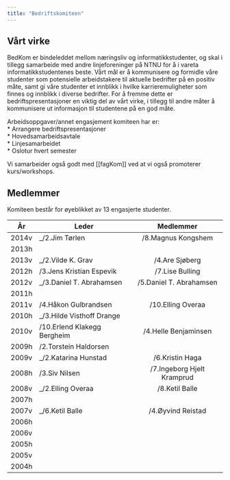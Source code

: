 ```yaml
---
title: "Bedriftskomiteen"
---
```


Vårt virke
----------

BedKom er bindeleddet mellom næringsliv og informatikkstudenter, og skal
i tillegg samarbeide med andre linjeforeninger på NTNU for å i vareta
informatikkstudentenes beste. Vårt mål er å kommunisere og formidle våre
studenter som potensielle arbeidstakere til aktuelle bedrifter på en
positiv måte, samt gi våre studenter et innblikk i hvilke
karrieremuligheter som finnes og innblikk i diverse bedrifter. For å
fremme dette er bedriftspresentasjoner en viktig del av vårt virke, i
tillegg til andre måter å kommunisere ut informasjon til studentene på
en god måte.

Arbeidsoppgaver/annet engasjement komiteen har er:  
\* Arrangere bedriftspresentasjoner  
\* Hovedsamarbeidsavtale  
\* Linjesamarbeidet  
\* Oslotur hvert semester

Vi samarbeider også godt med [[fagKom]] ved at vi også promoterer
kurs/workshops.

Medlemmer
---------

Komiteen består for øyeblikket av 13 engasjerte studenter.

|År|Leder|       Medlemmer    |
|---|---|     :----:   |
|2014v|_/2.Jim Tørlen|/8.Magnus Kongshem|/6.Vilde Kristine Grav|/6.Per Øyvind Kanestrøm|/4.Fredrik B. Tørnvall|/4.Jim Tørlen|/4.Even Lislebø|/2.Emil Golmen|/2.Kamilla Tellefsen|/2.Kasper Rynning-Tønnesen|/2.Kristian Svoren|/2.Kathrine Løfqvist|/2.Lasse Drevland|/2.Oscar Conrad|
|2013h|
|2013v|_/2.Vilde K. Grav|/4.Are Sjøberg|/2.Håkon Gulbrandsen|/2.Ada Jordal|
|2012h|/3.Jens Kristian Espevik|/7.Lise Bulling|/1.Markus Slemdal Andersen|/1.Anders Smedegaard Pedersen|
|2012v|_/3.Daniel T. Abrahamsen|/5.Daniel T. Abrahamsen|/4.Haakon Sønsteby|/8.Hilde Visthoff Drange|/6.René Olavi Räisänen|/2.Hanne Oustad|/2.Magnus Berg Gjermstad|
|2011h|
|2011v|/4.Håkon Gulbrandsen|/10.Elling Overaa|/3.Ada Jordal|/9.Katarina Hunstad|
|2010h|_/3.Hilde Visthoff Drange|
|2010v|/10.Erlend Klakegg Bergheim|/4.Helle Benjaminsen|
|2009h|/2.Torstein Haldorsen|
|2009v|_/2.Katarina Hunstad|/6.Kristin Haga|/8.Dagur Valberg Johansson|/8.Kenneth Devik|
|2008h|/3.Siv Nilsen|/7.Ingeborg Hjelt Kramprud|
|2008v|_/2.Elling Overaa|/8.Ketil Balle|
|2007h|
|2007v|_/6.Ketil Balle|/4.Øyvind Reistad|
|2006h|
|2006v|
|2005h|
|2005v|
|2004h|